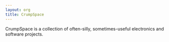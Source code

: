 ```yaml
---
layout: org
title: CrumpSpace
---
```

CrumpSpace is a collection of often-silly, sometimes-useful electronics and software projects.
